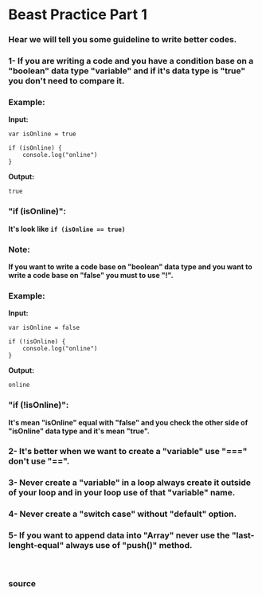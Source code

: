 # Beast Practice Part 1

### Hear we will tell you some guideline to write better codes.

### 1- If you are writing a code and you have a condition base on a "boolean" data type "variable" and if it's data type is "true" you don't need to compare it.

### Example:

**Input:**
```
var isOnline = true

if (isOnline) {
	console.log("online")
}
```

**Output:**
```
true
```

### "if (isOnline)": 
**It's look like `if (isOnline == true)`**

### Note: 
**If you want to write a code base on "boolean" data type and you want to write a code base on "false" you must to use "!".**

### Example:

**Input:**
```
var isOnline = false

if (!isOnline) {
	console.log("online")
}
```

**Output:**
```
online
```

### "if (!isOnline)": 
**It's mean "isOnline" equal with "false" and you check the other side of "isOnline" data type and it's mean "true".**

### 2- It's better when we want to create a "variable" use "===" don't use "==".

### 3- Never create a "variable" in a loop always create it outside of your loop and in your loop use of that "variable" name.

### 4- Never create a "switch case" without "default" option.

### 5- If you want to append data into "Array" never use the "last-lenght-equal" always use of "push()" method.



<br>

### <a href="https://good.js.org/" style="text-decoration: none;"> source </a>
